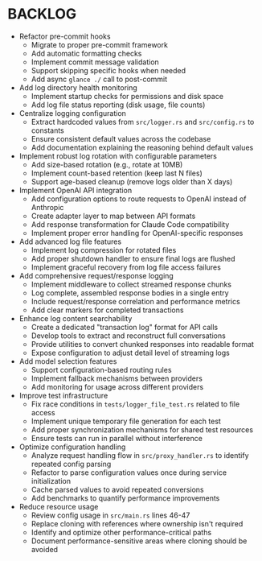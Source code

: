 # BACKLOG

- Refactor pre-commit hooks
  - Migrate to proper pre-commit framework
  - Add automatic formatting checks
  - Implement commit message validation
  - Support skipping specific hooks when needed
  - Add async `glance ./` call to post-commit
- Add log directory health monitoring
  - Implement startup checks for permissions and disk space
  - Add log file status reporting (disk usage, file counts)
- Centralize logging configuration
  - Extract hardcoded values from `src/logger.rs` and `src/config.rs` to constants
  - Ensure consistent default values across the codebase
  - Add documentation explaining the reasoning behind default values
- Implement robust log rotation with configurable parameters
  - Add size-based rotation (e.g., rotate at 10MB)
  - Implement count-based retention (keep last N files)
  - Support age-based cleanup (remove logs older than X days)
- Implement OpenAI API integration
  - Add configuration options to route requests to OpenAI instead of Anthropic
  - Create adapter layer to map between API formats
  - Add response transformation for Claude Code compatibility
  - Implement proper error handling for OpenAI-specific responses
- Add advanced log file features
  - Implement log compression for rotated files
  - Add proper shutdown handler to ensure final logs are flushed
  - Implement graceful recovery from log file access failures
- Add comprehensive request/response logging
  - Implement middleware to collect streamed response chunks
  - Log complete, assembled response bodies in a single entry
  - Include request/response correlation and performance metrics
  - Add clear markers for completed transactions
- Enhance log content searchability
  - Create a dedicated "transaction log" format for API calls
  - Develop tools to extract and reconstruct full conversations
  - Provide utilities to convert chunked responses into readable format
  - Expose configuration to adjust detail level of streaming logs
- Add model selection features
  - Support configuration-based routing rules
  - Implement fallback mechanisms between providers
  - Add monitoring for usage across different providers
- Improve test infrastructure
  - Fix race conditions in `tests/logger_file_test.rs` related to file access
  - Implement unique temporary file generation for each test
  - Add proper synchronization mechanisms for shared test resources
  - Ensure tests can run in parallel without interference
- Optimize configuration handling
  - Analyze request handling flow in `src/proxy_handler.rs` to identify repeated config parsing
  - Refactor to parse configuration values once during service initialization
  - Cache parsed values to avoid repeated conversions
  - Add benchmarks to quantify performance improvements
- Reduce resource usage
  - Review config usage in `src/main.rs` lines 46-47
  - Replace cloning with references where ownership isn't required
  - Identify and optimize other performance-critical paths
  - Document performance-sensitive areas where cloning should be avoided
